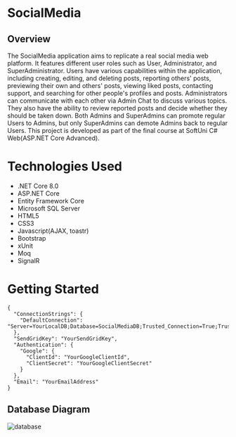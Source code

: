 # SocialMedia

## Overview

The SocialMedia application aims to replicate a real social media web platform. It features different user roles such as User, Administrator, and SuperAdministrator. Users have various capabilities within the application, including creating, editing, and deleting posts, reporting others' posts, previewing their own and others' posts, viewing liked posts, contacting support, and searching for other people's profiles and posts.
Administrators can communicate with each other via Admin Chat to discuss various topics. They also have the ability to review reported posts and decide whether they should be taken down. Both Admins and SuperAdmins can promote regular Users to Admins, but only SuperAdmins can demote Admins back to regular Users. This project is developed as part of the final course at SoftUni C# Web(ASP.NET Core Advanced).

# Technologies Used
<ul>
  <li>.NET Core 8.0</li>
  <li>ASP.NET Core</li>
  <li>Entity Framework Core</li>
  <li>Microsoft SQL Server</li>
  <li>HTML5</li>
  <li>CSS3</li>
  <li>Javascript(AJAX, toastr)</li>
  <li>Bootstrap</li>
  <li>xUnit</li>
  <li>Moq</li>
  <li>SignalR</li>
</ul>

# Getting Started
```
{
  "ConnectionStrings": {
    "DefaultConnection": "Server=YourLocalDB;Database=SocialMediaDB;Trusted_Connection=True;TrustServerCertificate=True"
  },
  "SendGridKey": "YourSendGridKey",
  "Authentication": {
    "Google": {
      "ClientId": "YourGoogleClientId",
      "ClientSecret": "YourGoogleClientSecret"
    }
  },
  "Email": "YourEmailAddress"
}
```

## Database Diagram
![database](https://github.com/KristiyanHristov04/SocialMedia-ASP.NET-Core-MVC/assets/92588334/5ee4476b-0839-4ffe-9e60-696b2dda4a7f)
